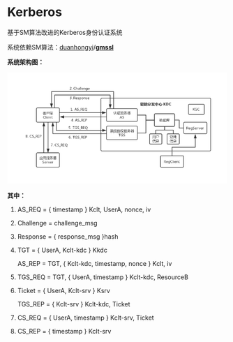 # Kerberos
基于SM算法改进的Kerberos身份认证系统  

系统依赖SM算法：[duanhongyi](https://github.com/duanhongyi)/[**gmssl**](https://github.com/duanhongyi/gmssl)  

**系统架构图：**

![pic](https://github.com/eW1z4rd/Kerberos/blob/master/pic/pic.png)

**其中：**

1. AS_REQ = { timestamp } Kclt, UserA, nonce, iv

2. Challenge = challenge_msg

3. Response = { response_msg }hash

4. TGT = { UserA, Kclt-kdc } Kkdc

   AS_REP = TGT, { Kclt-kdc, timestamp, nonce } Kclt, iv

5. TGS_REQ = TGT, { UserA, timestamp } Kclt-kdc, ResourceB

6. Ticket = { UserA, Kclt-srv } Ksrv

   TGS_REP = { Kclt-srv } Kclt-kdc, Ticket

7. CS_REQ = { UserA, timestamp } Kclt-srv, Ticket

8. CS_REP = { timestamp } Kclt-srv


